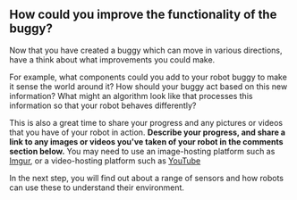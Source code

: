 [comment]: # (
Is this step open? Y/N
If so, short description of this step:
Related links:
Related files:
)

## How could you improve the functionality of the buggy?

Now that you have created a buggy which can move in various directions, have a think about what improvements you could make. 

For example, what components could you add to your robot buggy to make it sense the world around it? How should your buggy act based on this new information? What might an algorithm look like that processes this information so that your robot behaves differently?

This is also a great time to share your progress and any pictures or videos that you have of your robot in action. **Describe your progress, and share a link to any images or videos you've taken of your robot in the comments section below.** You may need to use an image-hosting platform such as [Imgur](https://imgur.com/), or a video-hosting platform such as [YouTube](https://www.youtube.com)

In the next step, you will find out about a range of sensors and how robots can use these to understand their environment.
